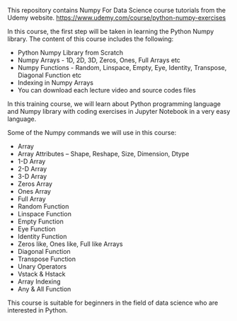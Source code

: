This repository contains Numpy For Data Science course tutorials from the Udemy website. https://www.udemy.com/course/python-numpy-exercises

In this course, the first step will be taken in learning the Python Numpy library. The content of this course includes the following:

 - Python Numpy Library from Scratch
 - Numpy Arrays - 1D, 2D, 3D, Zeros, Ones, Full Arrays etc
 - Numpy Functions - Random, Linspace, Empty, Eye, Identity, Transpose, Diagonal Function etc
 - Indexing in Numpy Arrays
 - You can download each lecture video and source codes files

In this training course, we will learn about Python programming language and Numpy library with coding exercises in Jupyter Notebook in a very easy language.

Some of the Numpy commands we will use in this course:

  - Array
  - Array Attributes – Shape, Reshape, Size, Dimension, Dtype
  - 1-D Array
  - 2-D Array
  - 3-D Array
  - Zeros Array
  - Ones Array
  - Full Array
  - Random Function
  - Linspace Function
  - Empty Function
  - Eye Function
  - Identity Function
  - Zeros like, Ones like, Full like Arrays
  - Diagonal Function
  - Transpose Function
  - Unary Operators
  - Vstack & Hstack
  - Array Indexing
  - Any & All Function

This course is suitable for beginners in the field of data science who are interested in Python.
